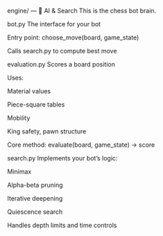 engine/ — 🤖 AI & Search
This is the chess bot brain.

bot.py
The interface for your bot

Entry point: choose_move(board, game_state)

Calls search.py to compute best move

evaluation.py
Scores a board position

Uses:

Material values

Piece-square tables

Mobility

King safety, pawn structure

Core method: evaluate(board, game_state) -> score

search.py
Implements your bot’s logic:

Minimax

Alpha-beta pruning

Iterative deepening

Quiescence search

Handles depth limits and time controls
